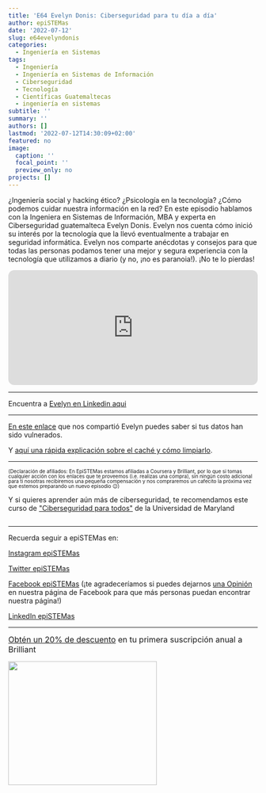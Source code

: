 ```yaml
---
title: 'E64 Evelyn Donis: Ciberseguridad para tu día a día'
author: epiSTEMas
date: '2022-07-12'
slug: e64evelyndonis
categories:
  - Ingeniería en Sistemas
tags:
  - Ingeniería
  - Ingeniería en Sistemas de Información
  - Ciberseguridad
  - Tecnología
  - Científicas Guatemaltecas
  - ingeniería en sistemas
subtitle: ''
summary: ''
authors: []
lastmod: '2022-07-12T14:30:09+02:00'
featured: no
image:
  caption: ''
  focal_point: ''
  preview_only: no
projects: []
---
```


¿Ingeniería social y hacking ético? ¿Psicología en la tecnología? ¿Cómo podemos cuidar nuestra información en la red? En este episodio hablamos con la Ingeniera en Sistemas de Información, MBA y experta en Ciberseguridad guatemalteca Evelyn Donis. Evelyn nos cuenta cómo inició su interés por la tecnología que la llevó eventualmente a trabajar en seguridad informática. Evelyn nos comparte anécdotas y consejos para que todas las personas podamos tener una mejor y segura experiencia con la tecnología que utilizamos a diario (y no, ¡no es paranoia!). ¡No te lo pierdas!

<iframe style="border-radius:12px" src="https://open.spotify.com/embed/episode/5Pqopg6afMnCwjookk9ami?utm_source=generator&theme=0" width="100%" height="232" frameBorder="0" allowfullscreen="" allow="autoplay; clipboard-write; encrypted-media; fullscreen; picture-in-picture"></iframe>

- - - - -

Encuentra a [Evelyn en Linkedin aqui](https://www.linkedin.com/in/evelyn-donis-4784a0103)

- - - - -

[En este enlace](https://breach.estrategiayseguridad.com/) que nos compartió Evelyn puedes saber si tus datos han sido vulnerados.   



Y [aquí una rápida explicación sobre el caché y cómo limpiarlo](https://bit.ly/3auGsCa).  



- - - - -


<font size = 1.5> <p style = "line-height:1"> 
(Declaración de afiliados: En EpiSTEMas estamos afiliadas a Coursera y Brilliant, por lo que si tomas cualquier acción con los enlaces que te proveemos (i.e. realizas una compra), sin ningún costo adicional para tí nosotras recibiremos una pequeña compensación y nos compraremos un cafecito la próxima vez que estemos preparando un nuevo episodio 😉) 
</font> </p>



Y si quieres aprender aún más de ciberseguridad, te recomendamos este curso de ["Ciberseguridad para todos"](imp.i384100.net/XxAVe4) de la Universidad de Maryland

<center>
<a id="crse:QYOONkPJEeuVrwrlQzvd6w" href="https://imp.i384100.net/c/2994553/1242836/14726?prodsku=crse%3AQYOONkPJEeuVrwrlQzvd6w&u=https%3A%2F%2Fwww.coursera.org%2Flearn%2Fcybersecurity-for-everyone&intsrc=PUI2_9419" target="_top"><img src="https://d3njjcbhbojbot.cloudfront.net/api/utilities/v1/imageproxy/https://coursera-course-photos.s3.amazonaws.com/b5/c8eb7fee7f409dbd31ececb1d1a82e/MOOCs_Cybersecurity.png?auto=format,compress" border="0" alt=""/></a>

</center>

- - - - -

Recuerda seguir a epiSTEMas en:

[Instagram epiSTEMas](https://www.instagram.com/epistemas/)  

[Twitter epiSTEMas](https://twitter.com/epiSTEMas_Pod)

[Facebook epiSTEMas](https://www.facebook.com/epiSTEMasPod) (¡te agradeceríamos si puedes dejarnos [una Opinión](https://www.facebook.com/epiSTEMasPod/reviews/) en nuestra página de Facebook para que más personas puedan encontrar nuestra página!)

[LinkedIn epiSTEMas](https://www.linkedin.com/company/epistemas-podcast/)

- - - - -

<font size="3"> 

[Obtén un 20% de descuento](https://brilliant.sjv.io/c/2994553/1003358/12858?subId1=EpiSTEMas&u=http%3A%2F%2Fbrilliant.org%2Fimpactnetwork%2F) en tu primera suscripción anual a Brilliant </font>


<a href="https://brilliant.sjv.io/c/2994553/1003364/12858?subId1=epiSTEMas&u=http%3A%2F%2Fbrilliant.org%2Fimpactnetwork%2F%3Firclickid%3D%7Bclickid%7D%26utm_medium%3Daffiliates%26utm_campaign%3D%7Birpid%7D%26utm_source%3D%7Bmp_value1%7D%26utm_content%3D%7Btimestamp%7D_%7Biradtype%7D_%7Biradname%7D%26utm_term%3D%7Bmp_value2%7D" target="_top" id="1003364"><img src="//a.impactradius-go.com/display-ad/12858-1003364" border="0" alt="" width="300" height="250"/></a><img height="0" width="0" src="https://imp.pxf.io/i/2994553/1003364/12858?subId1=epiSTEMas" style="position:absolute;visibility:hidden;" border="1" />

